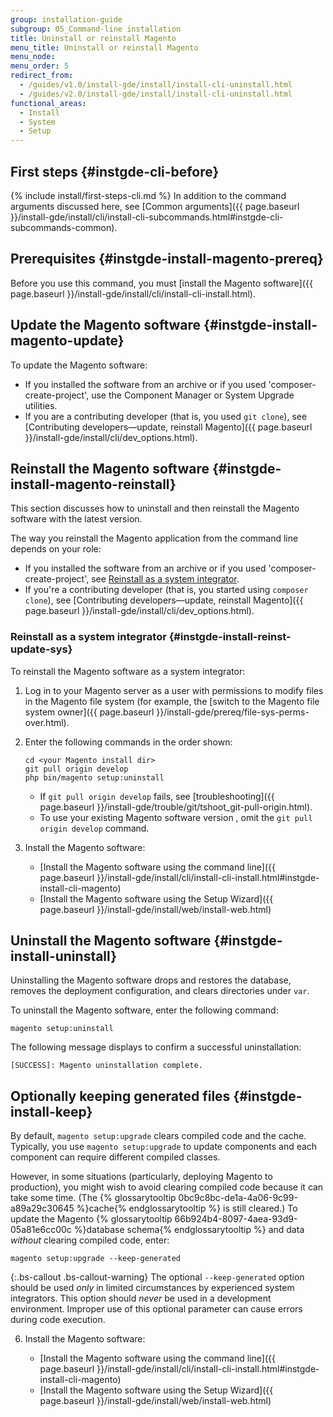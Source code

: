```yaml
---
group: installation-guide
subgroup: 05_Command-line installation
title: Uninstall or reinstall Magento
menu_title: Uninstall or reinstall Magento
menu_node:
menu_order: 5
redirect_from:
  - /guides/v1.0/install-gde/install/install-cli-uninstall.html
  - /guides/v2.0/install-gde/install/install-cli-uninstall.html
functional_areas:
  - Install
  - System
  - Setup
---
```


## First steps {#instgde-cli-before}
{% include install/first-steps-cli.md %}
In addition to the command arguments discussed here, see [Common arguments]({{ page.baseurl }}/install-gde/install/cli/install-cli-subcommands.html#instgde-cli-subcommands-common).

## Prerequisites {#instgde-install-magento-prereq}

Before you use this command, you must [install the Magento software]({{ page.baseurl }}/install-gde/install/cli/install-cli-install.html).

## Update the Magento software {#instgde-install-magento-update}

To update the Magento software:

*	If you installed the software from an archive or if you used 'composer-create-project', use the Component Manager or System Upgrade utilities.
*	If you are a contributing developer (that is, you used `git clone`), see [Contributing developers—update, reinstall Magento]({{ page.baseurl }}/install-gde/install/cli/dev_options.html).

## Reinstall the Magento software {#instgde-install-magento-reinstall}

This section discusses how to uninstall and then reinstall the Magento software with the latest version.

The way you reinstall the Magento application from the command line depends on your role:

*	If you installed the software from an archive or if you used 'composer-create-project', see [Reinstall as a system integrator](#instgde-install-reinst-update-sys).
*	If you're a contributing developer (that is, you started using `composer clone`), see [Contributing developers—update, reinstall Magento]({{ page.baseurl }}/install-gde/install/cli/dev_options.html).

### Reinstall as a system integrator {#instgde-install-reinst-update-sys}

To reinstall the Magento software as a system integrator:

1.	Log in to your Magento server as a user with permissions to modify files in the Magento file system (for example, the [switch to the Magento file system owner]({{ page.baseurl }}/install-gde/prereq/file-sys-perms-over.html).
2.	Enter the following commands in the order shown:

		cd <your Magento install dir>
		git pull origin develop
		php bin/magento setup:uninstall

	*   If `git pull origin develop` fails, see [troubleshooting]({{ page.baseurl }}/install-gde/trouble/git/tshoot_git-pull-origin.html).
	*   To use your existing Magento software version , omit the `git pull origin develop` command.
3.	Install the Magento software:

	*	[Install the Magento software using the command line]({{ page.baseurl }}/install-gde/install/cli/install-cli-install.html#instgde-install-cli-magento)
	*	[Install the Magento software using the Setup Wizard]({{ page.baseurl }}/install-gde/install/web/install-web.html)

## Uninstall the Magento software {#instgde-install-uninstall}

Uninstalling the Magento software drops and restores the database, removes the deployment configuration, and clears directories under `var`.

To uninstall the Magento software, enter the following command:

	magento setup:uninstall

The following message displays to confirm a successful uninstallation:

	[SUCCESS]: Magento uninstallation complete.

## Optionally keeping generated files {#instgde-install-keep}

By default, `magento setup:upgrade` clears compiled code and the cache. Typically, you use `magento setup:upgrade` to update components and each component can require different compiled classes.

However, in some situations (particularly, deploying Magento to production), you might wish to avoid clearing compiled code because it can take some time. (The {% glossarytooltip 0bc9c8bc-de1a-4a06-9c99-a89a29c30645 %}cache{% endglossarytooltip %} is still cleared.) To update the Magento {% glossarytooltip 66b924b4-8097-4aea-93d9-05a81e6cc00c %}database schema{% endglossarytooltip %} and data *without* clearing compiled code, enter:

	magento setup:upgrade --keep-generated

{:.bs-callout .bs-callout-warning}
The optional `--keep-generated` option should be used _only_ in limited circumstances by experienced system integrators. This option should _never_ be used in a development environment. Improper use of this optional parameter can cause errors during code execution.


6.	Install the Magento software:

	*	[Install the Magento software using the command line]({{ page.baseurl }}/install-gde/install/cli/install-cli-install.html#instgde-install-cli-magento)
	*	[Install the Magento software using the Setup Wizard]({{ page.baseurl }}/install-gde/install/web/install-web.html)
